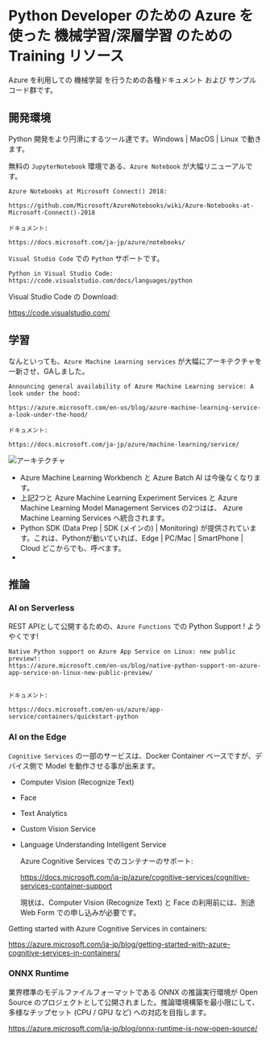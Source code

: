# Python Developer のための Azure を使った 機械学習/深層学習 のための Training リソース
Azure を利用しての 機械学習 を行うための各種ドキュメント および サンプルコード群です。

## 開発環境

Python 開発をより円滑にするツール達です。Windows | MacOS | Linux で動きます。

無料の `JupyterNotebook` 環境である、`Azure Notebook` が大幅リニューアルです。

    Azure Notebooks at Microsoft Connect() 2018:

    https://github.com/Microsoft/AzureNotebooks/wiki/Azure-Notebooks-at-Microsoft-Connect()-2018

    ドキュメント:

    https://docs.microsoft.com/ja-jp/azure/notebooks/


`Visual Studio Code` での `Python` サポートです。

    Python in Visual Studio Code:
    https://code.visualstudio.com/docs/languages/python

Visual Studio Code の Download:

https://code.visualstudio.com/


## 学習

なんといっても、`Azure Machine Learning services` が大幅にアーキテクチャを一新させ、GAしました。

    Announcing general availability of Azure Machine Learning service: A look under the hood:

    https://azure.microsoft.com/en-us/blog/azure-machine-learning-service-a-look-under-the-hood/

    ドキュメント:

    https://docs.microsoft.com/ja-jp/azure/machine-learning/service/

![アーキテクチャ](https://docs.microsoft.com/ja-jp/azure/machine-learning/service/media/concept-azure-machine-learning-architecture/workflow.png)

- Azure Machine Learning Workbench と Azure Batch AI は今後なくなります。
- 上記2つと Azure Machine Learning Experiment Services と Azure Machine Learning Model Management Services の2つはは、 Azure Machine Learning Services へ統合されます。
- Python SDK (Data Prep | SDK (メインの) | Monitoring) が提供されています。これは、Pythonが動いていれば、Edge | PC/Mac | SmartPhone | Cloud どこからでも、呼べます。
- 


## 推論

### AI on Serverless

REST APIとして公開するための、`Azure Functions` での Python Support ! ようやくです!

    Native Python support on Azure App Service on Linux: new public preview!:
    https://azure.microsoft.com/en-us/blog/native-python-support-on-azure-app-service-on-linux-new-public-preview/


    ドキュメント:

    https://docs.microsoft.com/en-us/azure/app-service/containers/quickstart-python

### AI on the Edge

`Cognitive Services` の一部のサービスは、Docker Container ベースですが、デバイス側で Model を動作させる事が出来ます。

- Computer Vision (Recognize Text)
- Face
- Text Analytics
- Custom Vision Service
- Language Understanding Intelligent Service

    Azure Cognitive Services でのコンテナーのサポート:

    https://docs.microsoft.com/ja-jp/azure/cognitive-services/cognitive-services-container-support

    現状は、Computer Vision (Recognize Text) と Face の利用前には、別途 Web Form での申し込みが必要です。

Getting started with Azure Cognitive Services in containers:
    
https://azure.microsoft.com/ja-jp/blog/getting-started-with-azure-cognitive-services-in-containers/

### ONNX Runtime

業界標準のモデルファイルフォーマットである ONNX の推論実行環境が Open Source のプロジェクトとして公開されました。推論環境構築を最小限にして、多様なチップセット (CPU / GPU など) への対応を目指します。

https://azure.microsoft.com/ja-jp/blog/onnx-runtime-is-now-open-source/
